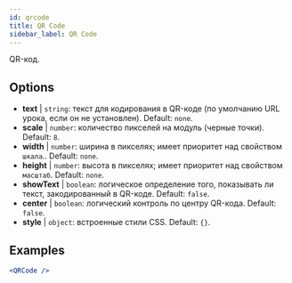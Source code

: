 ```yaml
---
id: qrcode
title: QR Code
sidebar_label: QR Code
---
```


QR-код.

## Options

* __text__ | `string`: текст для кодирования в QR-коде (по умолчанию URL урока, если он не установлен). Default: `none`.
* __scale__ | `number`: количество пикселей на модуль (черные точки). Default: `8`.
* __width__ | `number`: ширина в пикселях; имеет приоритет над свойством `шкала`.. Default: `none`.
* __height__ | `number`: высота в пикселях; имеет приоритет над свойством `масштаб`. Default: `none`.
* __showText__ | `boolean`: логическое определение того, показывать ли текст, закодированный в QR-коде. Default: `false`.
* __center__ | `boolean`: логический контроль по центру QR-кода. Default: `false`.
* __style__ | `object`: встроенные стили CSS. Default: `{}`.


## Examples

```jsx live
<QRCode />
```

